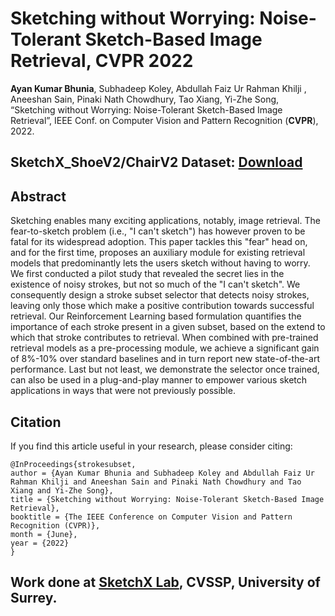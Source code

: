 # Sketching without Worrying: Noise-Tolerant Sketch-Based Image Retrieval, CVPR 2022


**Ayan Kumar Bhunia**, Subhadeep Koley, Abdullah Faiz Ur Rahman Khilji , Aneeshan Sain, Pinaki Nath Chowdhury, Tao Xiang, Yi-Zhe Song, “Sketching without Worrying: Noise-Tolerant Sketch-Based Image Retrieval”, IEEE Conf. on Computer Vision and Pattern Recognition (**CVPR**), 2022.

## SketchX_ShoeV2/ChairV2 Dataset: [Download](https://drive.google.com/file/d/1frltfiEd9ymnODZFHYrbg741kfys1rq1/view?usp=sharing)

## Abstract
Sketching enables many exciting applications, notably, image retrieval. The fear-to-sketch problem (i.e., "I can't sketch") has however proven to be fatal for its widespread adoption. This paper tackles this "fear" head on, and for the first time, proposes an auxiliary module for existing retrieval models that predominantly lets the users sketch without having to worry. We first conducted a pilot study that revealed the secret lies in the existence of noisy strokes, but not so much of the "I can't sketch". We consequently design a stroke subset selector that detects noisy strokes, leaving only those which make a positive contribution towards successful retrieval. Our Reinforcement Learning based formulation quantifies the importance of each stroke present in a given subset, based on the extend to which that stroke contributes to retrieval. When combined with pre-trained retrieval models as a pre-processing module, we achieve a significant gain of 8%-10% over standard baselines and in turn report new state-of-the-art performance. Last but not least, we demonstrate the selector once trained, can also be used in a plug-and-play manner to empower various sketch applications in ways that were not previously possible.

## Citation

If you find this article useful in your research, please consider citing:
```
@InProceedings{strokesubset,
author = {Ayan Kumar Bhunia and Subhadeep Koley and Abdullah Faiz Ur Rahman Khilji and Aneeshan Sain and Pinaki Nath Chowdhury and Tao Xiang and Yi-Zhe Song},
title = {Sketching without Worrying: Noise-Tolerant Sketch-Based Image Retrieval},
booktitle = {The IEEE Conference on Computer Vision and Pattern Recognition (CVPR)},
month = {June},
year = {2022}
}
```
## Work done at [SketchX Lab](http://sketchx.ai/), CVSSP, University of Surrey. 



